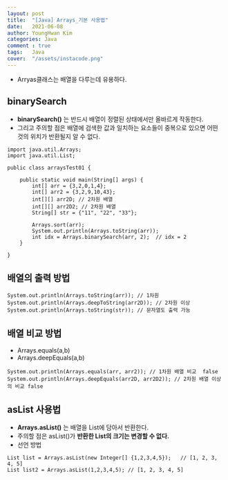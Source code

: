 ```yaml
---
layout: post
title:  "[Java] Arrays_기본 사용법"
date:   2021-06-08
author: YoungHwan Kim
categories: Java
comment : true
tags:	Java
cover:  "/assets/instacode.png"
---
```




- Arryas클래스는 배열을 다루는데 유용하다.


## binarySearch ##
- **binarySearch()** 는 반드시 배열이 정렬된 상태에서만 올바르게 작동한다.
- 그리고 주의할 점은 배열에 검색한 값과 일치하는 요소들이 중복으로 있으면 어떤 것의 위치가 반환될지 알 수 없다.

```
import java.util.Arrays;
import java.util.List;

public class arraysTest01 {

    public static void main(String[] args) {
        int[] arr = {3,2,0,1,4};
        int[] arr2 = {3,2,9,10,43};
        int[][] arr2D; // 2차원 배열
        int[][] arr2D2; // 2차원 배열
        String[] str = {"11", "22", "33"};

        Arrays.sort(arr);
        System.out.println(Arrays.toString(arr));
        int idx = Arrays.binarySearch(arr, 2);  // idx = 2
    }

}
```



## 배열의 출력 방법 ##
```
System.out.println(Arrays.toString(arr)); // 1차원
System.out.println(Arrays.deepToString(arr2D)); // 2차원 이상
System.out.println(Arrays.toString(str)); // 문자열도 출력 가능
```


## 배열 비교 방법 ##
- Arrays.equals(a,b)
- Arrays.deepEquals(a,b)
```
System.out.println(Arrays.equals(arr, arr2)); // 1차원 배열 비교  false
System.out.println(Arrays.deepEquals(arr2D, arr2D2)); // 2차원 배열 이상의 비교 false
```

## asList 사용법 ##
- **Arrays.asList()** 는 배열을 List에 담아서 반환한다.
- 주의할 점은 asList()가 **반환한 List의 크기는 변경할 수 없다.**
- 선언 방법
```
List list = Arrays.asList(new Integer[] {1,2,3,4,5});   // [1, 2, 3, 4, 5]
List list2 = Arrays.asList(1,2,3,4,5); // [1, 2, 3, 4, 5]
```



